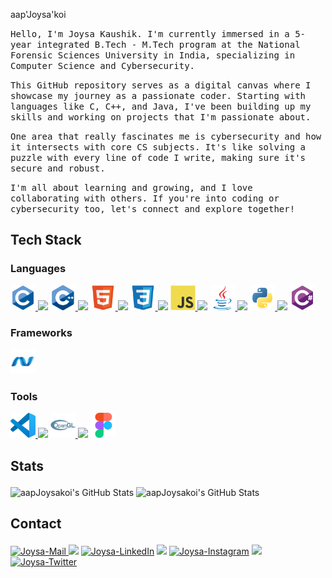 <p align="left"> aap'Joysa'koi </p>

<p align="left">
 <samp>Hello, I'm Joysa Kaushik. I'm currently immersed in a 5-year integrated B.Tech - M.Tech program at the National Forensic Sciences University in India, specializing in Computer Science and Cybersecurity.</samp>
</p>

<p align="left">
 <samp>This GitHub repository serves as a digital canvas where I showcase my journey as a passionate coder. Starting with languages like C, C++, and Java, I've been building up my skills and working on projects that I'm passionate about.</samp>
</p>

<p align="left">
 <samp>One area that really fascinates me is cybersecurity and how it intersects with core CS subjects. It's like solving a puzzle with every line of code I write, making sure it's secure and robust.</samp>
</p>

<p align="left">
 <samp>I'm all about learning and growing, and I love collaborating with others. If you're into coding or cybersecurity too, let's connect and explore together!</samp>
</p>

## <p align="left"> Tech Stack </p>

### <p align="left"> Languages </p>

<div align="left">
 <a href="https://en.wikipedia.org/wiki/C_(programming_language)" target="_blank">
  <img alt="Joysa-C" height="40" width="40" src="https://github.com/devicons/devicon/blob/master/icons/c/c-original.svg">
 </a>

 <img class="dash" src="https://via.placeholder.com/8/FFC0CB/50">

 <a href="https://en.wikipedia.org/wiki/C%2B%2B" target="_blank">
  <img alt="Joysa-Cpp" height="40" width="40" src="https://github.com/devicons/devicon/blob/master/icons/cplusplus/cplusplus-original.svg">
 </a>

 <img class="dash" src="https://via.placeholder.com/8/FFC0CB/50">

 <a href="https://en.wikipedia.org/wiki/HTML" target="_blank">
  <img alt="Joysa-HTML" height="40" width="40" src="https://github.com/devicons/devicon/blob/master/icons/html5/html5-original.svg">
 </a>

 <img class="dash" src="https://via.placeholder.com/8/FFC0CB/50">

 <a href="https://en.wikipedia.org/wiki/CSS" target="_blank">
  <img alt="Joysa-CSS" height="40" width="40" src="https://github.com/devicons/devicon/blob/master/icons/css3/css3-original.svg">
 </a>

 <img class="dash" src="https://via.placeholder.com/8/FFC0CB/50">

 <a href="https://en.wikipedia.org/wiki/JavaScript" target="_blank">
  <img alt="Joysa-JavaScript" height="40" width="40" src="https://github.com/devicons/devicon/blob/master/icons/javascript/javascript-original.svg">
 </a>

 <img class="dash" src="https://via.placeholder.com/8/FFC0CB/50">

 <a href="https://en.wikipedia.org/wiki/Java_(programming_language)" target="_blank">
  <img alt="Joysa-Java" height="40" width="40" src="https://github.com/devicons/devicon/blob/master/icons/java/java-original.svg">
 </a>

 <img class="dash" src="https://via.placeholder.com/8/FFC0CB/50">

 <a href="https://en.wikipedia.org/wiki/Python_(programming_language)" target="_blank">
  <img alt="Joysa-Python" height="40" width="40" src="https://github.com/devicons/devicon/blob/master/icons/python/python-original.svg">
 </a>

 <img class="dash" src="https://via.placeholder.com/8/FFC0CB/50">

 <a href="https://en.wikipedia.org/wiki/C_Sharp_(programming_language)" target="_blank">
  <img alt="Joysa-CSharp" height="40" width="40" src="https://github.com/devicons/devicon/blob/master/icons/csharp/csharp-original.svg">
 </a>
</div>

### <p align="left"> Frameworks </p>

<div align="left">
 <a href="https://dotnet.microsoft.com/" target="_blank">
  <img alt="joysa-dotnet" height="40" width="40" src="https://github.com/devicons/devicon/blob/master/icons/dot-net/dot-net-original.svg">
 </a>
</div>

### <p align="left"> Tools </p>

<div align="left">
 <a href="https://code.visualstudio.com/" target="_blank">
  <img alt="joysa-VS-Code" height="40" width="40" src="https://github.com/devicons/devicon/blob/master/icons/vscode/vscode-original.svg">
 </a>

 <img class="dash" src="https://via.placeholder.com/8/FFC0CB/50">

 <a href="https://www.opengl.org/documentation/" target="_blank">
  <img alt="joysa-OpenGL" height="40" width="40" src="https://github.com/devicons/devicon/blob/master/icons/opengl/opengl-original.svg">
 </a>

 <img class="dash" src="https://via.placeholder.com/8/FFC0CB/50">

 <a href="https://www.figma.com/" target="_blank">
  <img alt="joysa-Figma" height="40" width="40" src="https://github.com/devicons/devicon/blob/master/icons/figma/figma-original.svg">
 </a>
</div>

## <p align="left"> Stats </p>

<p align="left">
 <img alt="aapJoysakoi's GitHub Stats" src="https://github-readme-stats-lake-seven-36.vercel.app/api?username=aapJoysakoi&show_icons=true&theme=transparent&hide_border=true">
 <img alt="aapJoysakoi's GitHub Stats" src="https://github-readme-stats-lake-seven-36.vercel.app/api/top-langs?username=aapJoysakoi&show_icons=true&theme=transparent&hide_border=true&layout=compact">
</p>

## <p align="left"> Contact </p>

<p align="left">
 <a href="mailto:joysaakaushik@gmail.com?subject=[GitHub]" target="_blank">
  <img alt="Joysa-Mail" src="https://img.shields.io/badge/-Mail-EA4335?style=for-the-badge&logo=maildotru&logoColor=white" target="_blank">
 </a>

 <img class="dash" src="https://via.placeholder.com/8/FFC0CB/60">

 <span style="display: inline-block;">
  <a href="https://www.linkedin.com/in/joysa-kaushik" target="_blank">
   <img alt="Joysa-LinkedIn" src="https://img.shields.io/badge/-LinkedIn-0A66C2?style=for-the-badge&logo=linkedin&logoColor=white" target="_blank">
  </a>
 </span>

 <img class="dash" src="https://via.placeholder.com/8/FFC0CB/60">

 <span style="display: inline-block;">
  <a href="https://www.instagram.com/aap.joysa.koi" target="_blank">
   <img alt="Joysa-Instagram" src="https://img.shields.io/badge/-Instagram-E4405F?style=for-the-badge&logo=instagram&logoColor=white" target="_blank">
  </a>
 </span>

 <img class="dash" src="https://via.placeholder.com/8/FFC0CB/60">

 <span style="display: inline-block;">
  <a href="https://twitter.com/aap_Joysa_koi" target="_blank">
   <img alt="Joysa-Twitter" src="https://img.shields.io/badge/-Twitter-000000?style=for-the-badge&logo=twitter&logoColor=white" target="_blank">
  </a>
 </span>
</p>
